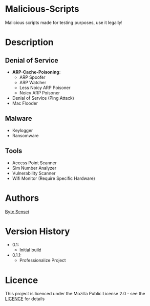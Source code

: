 # Malicious-Scripts
Malicious scripts made for testing purposes, use it legally!

# Description
## Denial of Service
- **ARP-Cache-Poisoning:**
    - ARP Spoofer
    - ARP Watcher
    - Less Noicy ARP Poisoner
    - Noicy ARP Poisoner
- Denial of Service (Ping Attack)
- Mac Flooder
## Malware
- Keylogger
- Ransomware
## Tools
- Access Point Scanner
- Sim Number Analyzer
- Vulnerability Scanner
- Wifi Monitor (Require Specific Hardware)
# Authors
[Byte Sensei](https://github.com/bytesenseidk)

# Version History
- 0.1:
    * Initial build
- 0.1.1:
    * Professionalize Project
# Licence
This project is licenced under the Mozilla Public License 2.0 - see the [LICENCE](https://github.com/bytesenseidk/Malicious-Scripts/blob/main/LICENCE) for details
